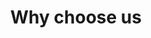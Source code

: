 ---
templateKey: clinic-page
language: en
title: Why choose us
redirects: /la-clinica/por-que-elegirnos/
published: true
hero:
  display: true
  type: default
  image: /img/hero-why-choose-us.jpg
  parallax: true
  title: >
    <span style="color:white">Why Choose Us</span>
  indicator: true
  halfSize: false
moreinfoFinancing:
  display: false
  type: 2
  imgparallax: /img/parallax-why-choose-us.jpg
  title: ''
  subtitle: ''
  otherinfo1: ''
  otherinfo2: ''
  paragraphs:
    - paragraph: ''
    
checkout:
  display: false
  title: ''
  options:
    - img: /img/icon-bank-transfer.png
      title: ''
      subTitle: ''

  checkout:
    - img: /img/icon-paypal.png
      to: /
      text: ''
  banner:
      aside: >
          ''
      img: /img/icon-travel.png
heading:
  display: true
  classname:  section-reasons
  title: 10 Reasons that Will Make a Difference
  content: >
    <p class="dv-subtitle text-center">Making decisions is often complicated, but as rational beings we are we will always decant for that alternative, which a priori, maximizes our personal well-being.</p>

gallery: 
  display: false
  isMasonry: false
  
lightbox:
  display: false
  placeholder: ''
  type: ''
  images: 
    - image: /img/procedures-implants.png
lightQuote:
  color: '#fff'
  display: false
  img:
    ld: /img/procedures-aesthetic-dentistry.png
    pt: /img/procedures-aesthetic-dentistry.png
  content: ''
sections:
  display: false
  sections:  
  - type: 1
    titleimage: /img/procedures-implants.png
    contentimage: /img/procedures-implants.png 
    titlecontent: En la clínica...
    content: > 
      ''
elements:
  - link: #
    bg: /img/procedures-implants.png
    title: ''
    placeholder: ''
    body: >
      ''
    action: false
 
reasons:
  display: true
  reasons:  
  - type: 1
    img: /img/icon-number-01.jpg  
    nameimg: reason1
    title: Renowned Team of Specialist Dentists
    paragraph:
      High Level University Professionals with Postgraduate Studies in the different areas of clinical Dentistry. All Specialties in the same place.
  - type: 2
    img: /img/icon-number-02.jpg 
    nameimg: reason2
    title: Modern and Comfortable Facilities
    paragraph:
      Quiet, Relaxed and Maximum Comfort Environment with Internet service (Wi-Fi zone). Private and Totally Independent Dental Rooms.
  - type: 1
    img: /img/icon-number-03.jpg 
    nameimg: reason3
    title: The Best Technology
    paragraph:
      We have the Latest Generation Equipments Worldwide. We are always at the Forefront of Dental Innovation.
  - type: 2
    img: /img/icon-number-04.jpg  
    nameimg: reason4
    title: Experience and Professional Ethics
    paragraph:
      Dentists with Ample Trajectory and Unquestionable Vocation. A Human Team Truly Committed to what it Does.
  - type: 1
    img: /img/icon-number-05.jpg 
    nameimg: reason5
    title: Fully Personalized Attention
    paragraph:
      We are not a center of mass attention and therefore we do NOT delegate functions. You will always be attended by your Trusted Specialist.
  - type: 2
    img: /img/icon-number-06.jpg
    nameimg: reason6
    title: Organization and Minimum Waiting Time
    paragraph:
      We value and respect your time, that is why We Work Under a Prior Appointment System that allows us to Optimize Our Service.
  - type: 1
    img: /img/icon-number-07.jpg
    nameimg: reason7
    title: Excellent Location
    paragraph:
      We are in the Chacao Municipality, in the "center of the east" of the capital city, within a Business Urban Complex of great economic and commercial activity.
  - type: 2
    img: /img/icon-number-08.jpg
    nameimg: reason8
    title: Security and Easy Access
    paragraph:
      Numerous Private Surveillance, more than 2,000 Parking Positions at your disposal and pedestrian entrance from the underground system Metro de Caracas.
  - type: 1
    img: /img/icon-number-09.jpg 
    nameimg: reason9
    title: Fair and Truly Competitive Prices
    paragraph: Surely the Bests in High Standing Dentistry.
  - type: 2
    img: /img/icon-number-10.jpg
    nameimg: reason10
    title: Financing and Payment Facilities
    paragraph:
      Flexibility in the collection of professional fees, Special Financing Plans and Commercial Point of Sale for payment with Debit and Credit Cards.

social:
  display: false
  imgparallax:
  title: ''
  subtitle: ''
  additionalText: ''
  icons:
    - icon:
        img: false
        class: ''
      alt: ''
      nameicon: ''
      link:
        href: /en/blog/
        target: ''
        rel: ''
banner:
  display: false
  img: /img/banner-financing.png
  paragraphs:
    - paragraph1:
        ''
      paragraph2:
        ''
          
procedures:
  display: true
  title: ¡One Specialty for each treatment!
  procedures:
    - title: dental implants
      to: /en/the-clinic/dental-implants/
      img: /img/procedures-implants.png
    - title: Prosthodontics
      to: /en/specialties/prosthodontics/
      img: /img/procedures-prosthesis.jpg
    - title: Aesthetic Dentistry
      to:  /especialidades/aesthetic-dentistry/
      img: /img/procedures-aesthetic-dentistry.png
---